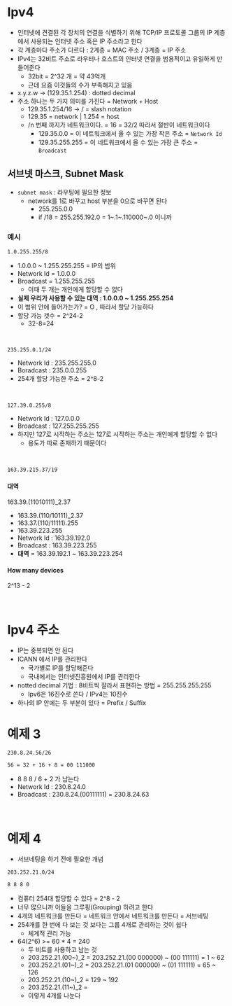 # Ipv4

* 인터넷에 견결된 각 장치의 연결을 식별하기 위해 TCP/IP 프로토콜 그룹의 IP 계층에서 사용되는 인터넷 주소 혹은 IP 주소라고 한다
* 각 계층마다 주소가 다르다 : 2계층 = MAC 주소 / 3계층 = IP 주소
* IPv4는 32비트 주소로 라우터나 호스트의 인터넷 연결을 범용적이고 유일하게 만들어준다
    * 32bit = 2^32 개 = 약 43억개
    * 근데 요즘 이것들의 수가 부족해지고 있음
* x.y.z.w -> (129.35.1.254) : dotted decimal
* 주소 하나는 두 가지 의미를 가진다 = Network + Host
    * 129.35.1.254/16 -> / = slash notation
    * 129.35 = network | 1.254 = host
    * /n 번째 까지가 네트워크이다. = 16 = 32/2 따라서 절반이 네트워크이다
        * 129.35.0.0 = 이 네트워크에서 올 수 있는 가장 작은 주소 = `Network Id`
        * 129.35.255.255 = 이 네트워크에서 올 수 있는 가장 큰 주소 = `Broadcast`

## 서브넷 마스크, Subnet Mask

* `subnet mask` : 라우팅에 필요한 정보
    * network를 1로 바꾸고 host 부분을 0으로 바꾸면 된다
        * 255.255.0.0
        * if /18 = 255.255.192.0 = 1~.1~.110000~.0 이니까

### 예시

```
1.0.255.255/8
```

* 1.0.0.0 ~ 1.255.255.255 = IP의 범위
* Network Id = 1.0.0.0
* Broadcast = 1.255.255.255
    * 이때 두 개는 개인에게 할당할 수 없다
* **실제 우리가 사용할 수 있는 대역 : 1.0.0.0 ~ 1.255.255.254**
* 이 범위 안에 들어가는가? = O , 따라서 할당 가능하다
* 할당 가능 갯수 = 2^24-2
    * 32-8=24

<br>

```
235.255.0.1/24
```

* Network Id : 235.255.255.0
* Boradcast : 235.0.0.255
* 254개 할당 가능한 주소 = 2^8-2

<br>

```
127.39.0.255/8
```

* Network Id : 127.0.0.0
* Broadcast : 127.255.255.255
* 하지만 127로 시작하는 주소는 127로 시작하는 주소는 개인에게 할당할 수 없다
    * 용도가 따로 존재하기 때문이다

<br>

```
163.39.215.37/19
```

#### 대역

163.39.(11010111)_2.37

* 163.39.(110/10111)_2.37
* 163.37.(110/11111).255
* 163.39.223.255
* Network Id : 163.39.192.0
* Broadcast : 163.39.223.255
* **대역** = 163.39.192.1 ~ 163.39.223.254

#### How many devices

2^13 - 2

<br>

# Ipv4 주소

* IP는 중복되면 안 된다
* ICANN 에서 IP를 관리한다
    * 국가별로 IP를 할당해준다
    * 국내에서는 인터넷진흥원에서 IP를 관리한다
* notted decimal 기법 : 8비트씩 잘라서 표현하는 방법 = 255.255.255.255
    * Ipv6은 16진수로 쓴다 / IPv4는 10진수
* 하나의 IP 안에는 두 부분이 있다 = Prefix / Suffix

# 예제 3

```
230.8.24.56/26

56 = 32 + 16 + 8 = 00 111000
```

* 8 8 8 / 6 + 2 가 남는다
* Network Id : 230.8.24.0
* Broadcast : 230.8.24.(00111111) = 230.8.24.63

<br>

# 예제 4

* 서브네팅을 하기 전에 필요한 개념

```
203.252.21.0/24

8 8 8 0
```

* 컴퓨터 254대 할당할 수 있다 = 2^8 - 2
* 너무 많으니까 이들을 그루핑(Grouping) 하려고 한다
* 4개의 네트워크를 만든다 = 네트워크 안에서 네트워크를 만든다 = 서브네팅
* 254개를 한 번에 다 보는 것 보다는 그룹 4개로 관리하는 것이 쉽다
    * 체계적 관리 가능
* 64(2^6) >= 60 * 4 = 240
  * 두 비트를 사용하고 남는 것
  * 203.252.21.(00~)_2 = 203.252.21.(00 000000) ~ (00 111111) = 1 ~ 62
  * 203.252.21.(01~)_2 = 203.252.21.(01 000000) ~ (01 111111) = 65 ~ 126
  * 203.252.21.(10~)_2 = 129 ~ 192
  * 203.252.21.(11~)_2 = 
  * 이렇게 4개를 나눈다
